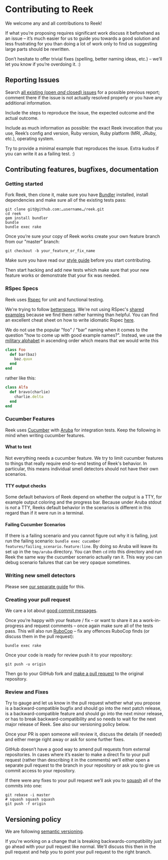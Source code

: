 # Contributing to Reek

We welcome any and all contributions to Reek!

If what you’re proposing requires significant work discuss it beforehand
as an issue – it’s much easier for us to guide you towards a good
solution and less frustrating for you than doing a lot of work
only to find us suggesting large parts should be rewritten.

Don’t hesitate to offer trivial fixes (spelling, better naming
ideas, etc.) – we’ll let you know if you’re overdoing it. :)

## Reporting Issues

Search [all existing (open _and_ closed)
issues](https://github.com/troessner/reek/issues?q=is%3Aissue)
for a possible previous report; comment there if the issue is not
actually resolved properly or you have any additional information.

Include the steps to reproduce the issue,
the expected outcome and the actual outcome.

Include as much information as possible: the exact Reek
invocation that you use, Reek’s config and version, Ruby
version, Ruby platform (MRI, JRuby, etc.), operating system.

Try to provide a minimal example that reproduces the issue.
Extra kudos if you can write it as a failing test. :)

## Contributing features, bugfixes, documentation

### Getting started

Fork Reek, then clone it, make sure you have
[Bundler](http://bundler.io) installed, install dependencies
and make sure all of the existing tests pass:

```
git clone git@github.com:…username…/reek.git
cd reek
gem install bundler
bundle
bundle exec rake
```

Once you’re sure your copy of Reek works create your own feature branch from our "master" branch:

```
git checkout -b your_feature_or_fix_name
```

Make sure you have read our [style guide](docs/Style-Guide.md) before you
start contributing.

Then start hacking and add new tests which make sure that your new feature works or
demonstrate that your fix was needed.

### RSpec Specs

Reek uses [Rspec](http://rspec.info/) for unit and functional testing.

We're trying to follow [betterspecs](http://betterspecs.org/). We're not using
RSpec's
[shared examples](https://www.relishapp.com/rspec/rspec-core/docs/example-groups/shared-examples)
because we find them rather harming than helpful. You can find an excellent
cheat sheet on how to write idiomatic Rspec
[here](http://www.rubypigeon.com/posts/rspec-core-cheat-sheet).

We do not use the popular "foo" / "bar" naming when it comes to the question
"how to come up with good example names?". Instead, we use the
[military alphabet](https://en.wikipedia.org/wiki/NATO_phonetic_alphabet) in
ascending order which means that we would write this

```Ruby
class Foo
  def bar(baz)
    baz.quux
  end
end
```

rather like this:

```Ruby
class Alfa
  def bravo(charlie)
    charlie.delta
  end
end
```

### Cucumber Features

Reek uses [Cucumber](https://cucumber.io/) with
[Aruba](https://github.com/cucumber/aruba) for integration tests. Keep the
following in mind when writing cucumber features.

#### What to test

Not everything needs a cucumber feature. We try to limit cucumber features to
things that really require end-to-end testing of Reek's behavior. In
particular, this means individual smell detectors should not have their own
scenarios.

#### TTY output checks

Some default behaviors of Reek depend on whether the output is a TTY, for
example output coloring and the progress bar. Because under Aruba stdout is
*not* a TTY, Reeks default behavior in the scenarios is different in this
regard than if it were run in a terminal.

#### Failing Cucumber Scenarios

If there is a failing scenario and you cannot figure out why it is failing,
just run the failing scenario: `bundle exec cucumber
features/failing_scenario.feature:line`. By doing so Aruba will leave its set
up in the `tmp/aruba` directory. You can then `cd` into this directory and run
Reek the same way the cucumber scenario actually ran it. This way you can debug
scenario failures that can be very opaque sometimes.

### Writing new smell detectors

Please see [our separate guide](docs/How-To-Write-New-Detectors.md) for this.

### Creating your pull request

We care a lot about [good commit
messages](http://tbaggery.com/2008/04/19/a-note-about-git-commit-messages.html).

Once you’re happy with your feature / fix – or want to
share it as a work-in-progress and request comments – once
again make sure all of the tests pass. This will also run
[RuboCop](https://github.com/bbatsov/rubocop) – fix any
offences RuboCop finds (or discuss them in the pull request):

```
bundle exec rake
```

Once your code is ready for review push it to your repository:

```
git push -u origin
```

Then go to your GitHub fork and [make a pull
request](https://help.github.com/articles/creating-a-pull-request/)
to the original repository.

### Review and Fixes

Try to gauge and let us know in the pull request whether what
you propose is a backward-compatible bugfix and should go into the
next patch release, is a backward-compatible feature and should go
into the next minor release, or has to break backward-compatibility
and so needs to wait for the next major release of Reek. See also our
versioning policy below.

Once your PR is open someone will review it, discuss the details (if
needed) and either merge right away or ask for some further fixes.

GitHub doesn’t have a good way to amend pull requests from external
repositories. In cases where it’s easier to make a direct fix
to your pull request (rather than describing it in the comments)
we’ll either open a separate pull request to the branch in your
repository or ask you to give us commit access to your repository.

If there were any fixes to your pull request we’ll ask you to
[squash](http://git-scm.com/book/en/v2/Git-Tools-Rewriting-History#Squashing-Commits)
all of the commits into one:

```
git rebase -i master
# squash squash squash
git push -f origin
```

## Versioning policy

We are following [semantic versioning](http://semver.org/).

If you're working on a change that is breaking backwards-compatibility
just go ahead with your pull request like normal. We'll discuss this then in
the pull request and help you to point your pull request to the right branch.
